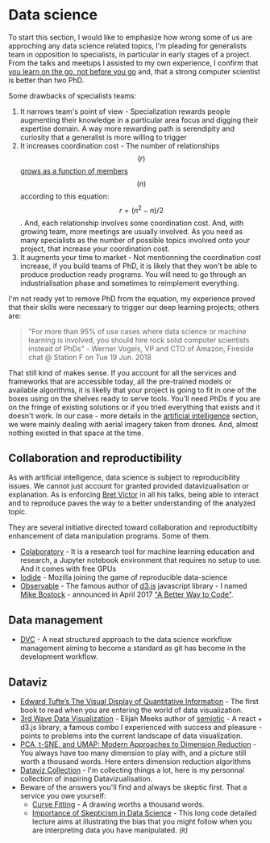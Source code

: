 # Data science

To start this section, I would like to emphasize how wrong some of us are approching any data science related topics, I'm pleading for generalists team in opposition to specialists, in particular in early stages of a project. From the talks and meetups I assisted to my own experience, I confirm that [you learn on the go, not before you go](https://hbr.org/2019/03/why-data-science-teams-need-generalists-not-specialists) and, that a strong computer scientist is better than two PhD.

Some drawbacks of specialists teams:

1. It narrows team's point of view - Specialization rewards people augmenting their knowledge in a particular area focus and digging their expertise domain. A way more rewarding path is serendipity and curiosity that a generalist is more willing to trigger
1. It increases coordination cost - The number of relationships $$(r)$$ [grows as a function of members](https://amzn.to/2HGwixJ) $$(n)$$ according to this equation: $$r = (n^2-n) / 2$$. And, each relationship involves some coordination cost. And, with growing team, more meetings are usually involved. As you need as many specialists as the number of possible topics involved onto your project, that increase your coordination cost.
1. It augments your time to market - Not mentionning the coordination cost increase, if you build teams of PhD, it is likely that they won't be able to produce production ready programs. You will need to go through an industrialisation phase and sometimes to reimplement everything.

I'm not ready yet to remove PhD from the equation, my experience proved that their skills were necessary to trigger our deep learning projects; others are:

> "For more than 95% of use cases where data science or machine learning is involved, you should hire rock solid computer scientists instead of PhDs" - Werner Vogels, VP and CTO of Amazon, Fireside chat @ Station F on Tue 19 Jun. 2018

That still kind of makes sense. If you account for all the services and frameworks that are accessible today, all the pre-trained models or available algorithms, it is likelly that your project is going to fit in one of the boxes using on the shelves ready to serve tools. You'll need PhDs if you are on the fringe of existing solutions or if you tried everything that exists and it doesn't work. In our case - more details in the [artificial intelligence](/docs/artificial-intelligence) section, we were mainly dealing with aerial imagery taken from drones. And, almost nothing existed in that space at the time.

## Collaboration and reproductibility

As with artificial intelligence, data science is subject to reproducibility issues. We cannot just account for granted provided datavizualisation or explanation. As is enforcing [Bret Victor](http://worrydream.com/) in all his talks, being able to interact and to reproduce paves the way to a better understanding of the analyzed topic.

They are several initiative directed toward collaboration and reproductibilty enhancement of data manipulation programs. Some of them.

* [Colaboratory](https://colab.research.google.com/) - It is a research tool for machine learning education and research, a Jupyter notebook environment that requires no setup to use. And it comes with free GPUs
* [Iodide](https://alpha.iodide.io/) - Mozilla joining the game of reproducible data-science
* [Observable](https://observablehq.com/) - The famous author of [d3.js](https://d3js.org/) javascript library - I named [Mike Bostock](https://twitter.com/mbostock) - announced in April 2017 ["A Better Way to Code"](https://medium.com/@mbostock/a-better-way-to-code-2b1d2876a3a0).

## Data management

* [DVC](https://dvc.org/doc/dvc-philosophy/core-features) - A neat structured approach to the data science workflow management aiming to become a standard as git has become in the development workflow.

## Dataviz

* [Edward Tufte’s The Visual Display of Quantitative Information](https://amzn.to/2ROaWUl) - The first book to read when you are entering the world of data visualization.
* [3rd Wave Data Visualization](https://towardsdatascience.com/3rd-wave-data-visualization-824c5dc84967) - Elijah Meeks author of [semiotic](https://github.com/emeeks/semiotic) - A react + d3.js library, a famous combo I experienced with success and pleasure - points to problems into the current landscape of data visualization.
* [PCA, t-SNE, and UMAP: Modern Approaches to Dimension Reduction](https://www.reddit.com/r/datascience/comments/8rfrqg/pca_tsne_and_umap_modern_approaches_to_dimension/) - You always have too many dimension to play with, and a picture still worth a thousand words. Here enters dimension reduction algorithms
* [Dataviz Collection](https://www.pinterest.fr/acatonrails/data-viz/) - I'm collecting things a lot, here is my personnal collection of inspiring Datavizualisation.
* Beware of the answers you'll find and always be skeptic first. That a service you owe yourself:
  * [Curve Fitting](https://xkcd.com/2048/) - A drawing worths a thousand words.
  * [Importance of Skepticism in Data Science](https://jhu-advdatasci.github.io/2018/lectures/12-being-skeptical.html) - This long code detailed lecture aims at illustrating the bias that you might follow when you are interpreting data you have manipulated. _(`R`)_
